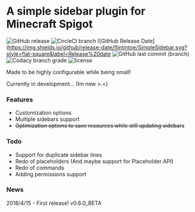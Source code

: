 # A simple sidebar plugin for Minecraft Spigot
![GitHub release](https://img.shields.io/github/release/flintintoe/SimpleSidebar.svg?style=for-the-badge&label=Latest) ![CircleCI branch](https://img.shields.io/circleci/project/github/flintintoe/SimpleSidebar/test.svg?style=for-the-badge&label=CircleCI) ![GitHub Release Date](https://img.shields.io/github/release-date/flintintoe/SimpleSidebar.svg?style=flat-square&label=Release%20date ![GitHub last commit (branch)](https://img.shields.io/github/last-commit/flintintoe/SimpleSidebar/test.svg?style=flat-square&label=Last%20commit) ![Codacy branch grade](https://img.shields.io/codacy/grade/ad2a5c3320dd43cbad38ba13a85f8a66/test.svg?style=flat-square&label=Codacy%20grade) ![license](https://img.shields.io/github/license/flintintoe/SimpleSidebar.svg?style=flat-square&label=License)

Made to be highly configurable while being small!

Currently in development... (Im new >.<)

### Features
- Customization options
- Multiple sidebars support
- ~~Optimization options to save resources while still updating sidebars~~

### Todo
- Support for duplicate sidebar lines
- Redo of placeholders (And maybe support for Placeholder API)
- Redo of commands
- Adding permissions support

### News
2018/4/15 - First release! v0.6.0_BETA
